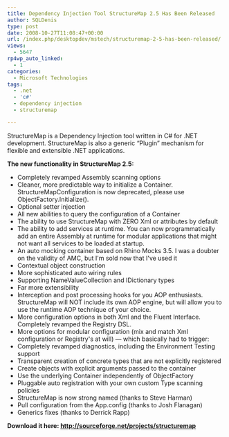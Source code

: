 ```yaml
---
title: Dependency Injection Tool StructureMap 2.5 Has Been Released
author: SQLDenis
type: post
date: 2008-10-27T11:08:47+00:00
url: /index.php/desktopdev/mstech/structuremap-2-5-has-been-released/
views:
  - 5647
rp4wp_auto_linked:
  - 1
categories:
  - Microsoft Technologies
tags:
  - .net
  - 'c#'
  - dependency injection
  - structuremap

---
```

StructureMap is a Dependency Injection tool written in C# for .NET development. StructureMap is also a generic &#8220;Plugin&#8221; mechanism for flexible and extensible .NET applications.

**The new functionality in StructureMap 2.5:** 

  * Completely revamped Assembly scanning options 
  * Cleaner, more predictable way to initialize a Container.&#160; StructureMapConfiguration is now deprecated, please use ObjectFactory.Initialize().
  * Optional setter injection 
  * All new abilities to query the configuration of a Container 
  * The ability to use StructureMap with ZERO Xml or attributes by default 
  * The ability to add services at runtime. You can now programmatically add an entire Assembly at runtime for modular applications that might not want all services to be loaded at startup. 
  * An auto mocking container based on Rhino Mocks 3.5. I was a doubter on the validity of AMC, but I'm sold now that I've used it 
  * Contextual object construction 
  * More sophisticated auto wiring rules 
  * Supporting NameValueCollection and IDictionary types 
  * Far more extensibility 
  * Interception and post processing hooks for you AOP enthusiasts. StructureMap will NOT include its own AOP engine, but will allow you to use the runtime AOP technique of your choice. 
  * More configuration options in both Xml and the Fluent Interface. Completely revamped the Registry DSL. 
  * More options for modular configuration (mix and match Xml configuration or Registry's at will) &#8212; which basically had to trigger: 
  * Completely revamped diagnostics, including the Environment Testing support 
  * Transparent creation of concrete types that are not explicitly registered 
  * Create objects with explicit arguments passed to the container 
  * Use the underlying Container independently of ObjectFactory 
  * Pluggable auto registration with your own custom Type scanning policies 
  * StructureMap is now strong named (thanks to Steve Harman) 
  * Pull configuration from the App.config (thanks to Josh Flanagan) 
  * Generics fixes (thanks to Derrick Rapp) 

**Download it here: http://sourceforge.net/projects/structuremap**